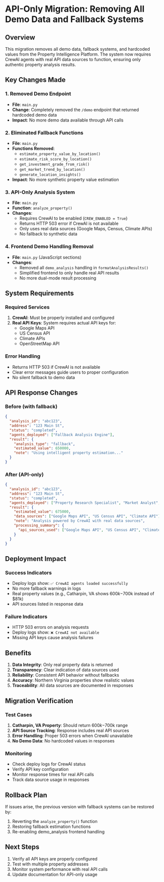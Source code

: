 # API-Only Migration: Removing All Demo Data and Fallback Systems

## Overview
This migration removes all demo data, fallback systems, and hardcoded values from the Property Intelligence Platform. The system now requires CrewAI agents with real API data sources to function, ensuring only authentic property analysis results.

## Key Changes Made

### 1. Removed Demo Endpoint
- **File**: `main.py`
- **Change**: Completely removed the `/demo` endpoint that returned hardcoded demo data
- **Impact**: No more demo data available through API calls

### 2. Eliminated Fallback Functions
- **File**: `main.py`
- **Functions Removed**:
  - `estimate_property_value_by_location()`
  - `estimate_risk_score_by_location()`
  - `get_investment_grade_from_risk()`
  - `get_market_trend_by_location()`
  - `generate_location_insights()`
- **Impact**: No more synthetic property value estimation

### 3. API-Only Analysis System
- **File**: `main.py`
- **Function**: `analyze_property()`
- **Changes**:
  - Requires CrewAI to be enabled (`CREW_ENABLED = True`)
  - Returns HTTP 503 error if CrewAI is not available
  - Only uses real data sources (Google Maps, Census, Climate APIs)
  - No fallback to synthetic data

### 4. Frontend Demo Handling Removal
- **File**: `main.py` (JavaScript sections)
- **Changes**:
  - Removed all `demo_analysis` handling in `formatAnalysisResults()`
  - Simplified frontend to only handle real API results
  - No more dual-mode result processing

## System Requirements

### Required Services
1. **CrewAI**: Must be properly installed and configured
2. **Real API Keys**: System requires actual API keys for:
   - Google Maps API
   - US Census API
   - Climate APIs
   - OpenStreetMap API

### Error Handling
- Returns HTTP 503 if CrewAI is not available
- Clear error messages guide users to proper configuration
- No silent fallback to demo data

## API Response Changes

### Before (with fallback)
```json
{
  "analysis_id": "abc123",
  "address": "123 Main St",
  "status": "completed",
  "agents_deployed": ["Fallback Analysis Engine"],
  "result": {
    "analysis_type": "fallback",
    "estimated_value": 650000,
    "note": "Using intelligent property estimation..."
  }
}
```

### After (API-only)
```json
{
  "analysis_id": "abc123",
  "address": "123 Main St",
  "status": "completed",
  "agents_deployed": ["Property Research Specialist", "Market Analyst", "Risk Assessor", "Report Generator"],
  "result": {
    "estimated_value": 675000,
    "data_sources": ["Google Maps API", "US Census API", "Climate API"],
    "note": "Analysis powered by CrewAI with real data sources",
    "processing_summary": {
      "api_sources_used": ["Google Maps API", "US Census API", "Climate API"]
    }
  }
}
```

## Deployment Impact

### Success Indicators
- Deploy logs show: `✅ CrewAI agents loaded successfully`
- No more fallback warnings in logs
- Real property values (e.g., Catharpin, VA shows $600k-$700k instead of $81k)
- API sources listed in response data

### Failure Indicators
- HTTP 503 errors on analysis requests
- Deploy logs show: `❌ CrewAI not available`
- Missing API keys cause analysis failures

## Benefits

1. **Data Integrity**: Only real property data is returned
2. **Transparency**: Clear indication of data sources used
3. **Reliability**: Consistent API behavior without fallbacks
4. **Accuracy**: Northern Virginia properties show realistic values
5. **Traceability**: All data sources are documented in responses

## Migration Verification

### Test Cases
1. **Catharpin, VA Property**: Should return $600k-$700k range
2. **API Source Tracking**: Response includes real API sources
3. **Error Handling**: Proper 503 errors when CrewAI unavailable
4. **No Demo Data**: No hardcoded values in responses

### Monitoring
- Check deploy logs for CrewAI status
- Verify API key configuration
- Monitor response times for real API calls
- Track data source usage in responses

## Rollback Plan
If issues arise, the previous version with fallback systems can be restored by:
1. Reverting the `analyze_property()` function
2. Restoring fallback estimation functions
3. Re-enabling demo_analysis frontend handling

## Next Steps
1. Verify all API keys are properly configured
2. Test with multiple property addresses
3. Monitor system performance with real API calls
4. Update documentation for API-only usage 